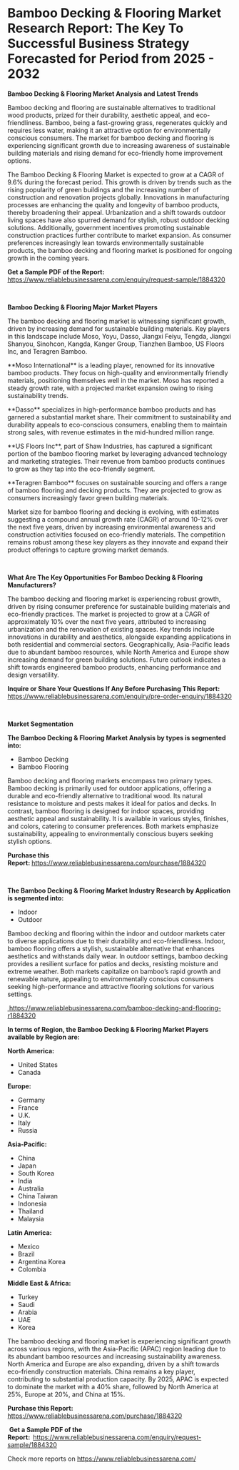<p><h1>Bamboo Decking & Flooring Market Research Report: The Key To Successful Business Strategy Forecasted for Period from 2025 - 2032</h1></p><p><strong>Bamboo Decking & Flooring Market Analysis and Latest Trends</strong></p>
<p><p>Bamboo decking and flooring are sustainable alternatives to traditional wood products, prized for their durability, aesthetic appeal, and eco-friendliness. Bamboo, being a fast-growing grass, regenerates quickly and requires less water, making it an attractive option for environmentally conscious consumers. The market for bamboo decking and flooring is experiencing significant growth due to increasing awareness of sustainable building materials and rising demand for eco-friendly home improvement options.</p><p>The Bamboo Decking & Flooring Market is expected to grow at a CAGR of 9.6% during the forecast period. This growth is driven by trends such as the rising popularity of green buildings and the increasing number of construction and renovation projects globally. Innovations in manufacturing processes are enhancing the quality and longevity of bamboo products, thereby broadening their appeal. Urbanization and a shift towards outdoor living spaces have also spurred demand for stylish, robust outdoor decking solutions. Additionally, government incentives promoting sustainable construction practices further contribute to market expansion. As consumer preferences increasingly lean towards environmentally sustainable products, the bamboo decking and flooring market is positioned for ongoing growth in the coming years.</p></p>
<p><strong>Get a Sample PDF of the Report:&nbsp;</strong> <a href="https://www.reliablebusinessarena.com/enquiry/request-sample/1884320?utm_campaign=2185&utm_medium=2&utm_source=Github&utm_content=ia&utm_term=06042025&utm_id=bamboo-decking-flooring">https://www.reliablebusinessarena.com/enquiry/request-sample/1884320</a></p>
<p>&nbsp;</p>
<p><strong>Bamboo Decking & Flooring Major Market Players</strong></p>
<p><p>The bamboo decking and flooring market is witnessing significant growth, driven by increasing demand for sustainable building materials. Key players in this landscape include Moso, Yoyu, Dasso, Jiangxi Feiyu, Tengda, Jiangxi Shanyou, Sinohcon, Kangda, Kanger Group, Tianzhen Bamboo, US Floors Inc, and Teragren Bamboo.</p><p>**Moso International** is a leading player, renowned for its innovative bamboo products. They focus on high-quality and environmentally friendly materials, positioning themselves well in the market. Moso has reported a steady growth rate, with a projected market expansion owing to rising sustainability trends.</p><p>**Dasso** specializes in high-performance bamboo products and has garnered a substantial market share. Their commitment to sustainability and durability appeals to eco-conscious consumers, enabling them to maintain strong sales, with revenue estimates in the mid-hundred million range.</p><p>**US Floors Inc**, part of Shaw Industries, has captured a significant portion of the bamboo flooring market by leveraging advanced technology and marketing strategies. Their revenue from bamboo products continues to grow as they tap into the eco-friendly segment.</p><p>**Teragren Bamboo** focuses on sustainable sourcing and offers a range of bamboo flooring and decking products. They are projected to grow as consumers increasingly favor green building materials.</p><p>Market size for bamboo flooring and decking is evolving, with estimates suggesting a compound annual growth rate (CAGR) of around 10-12% over the next five years, driven by increasing environmental awareness and construction activities focused on eco-friendly materials. The competition remains robust among these key players as they innovate and expand their product offerings to capture growing market demands.</p></p>
<p>&nbsp;</p>
<p><strong>What Are The Key Opportunities For Bamboo Decking & Flooring Manufacturers?</strong></p>
<p><p>The bamboo decking and flooring market is experiencing robust growth, driven by rising consumer preference for sustainable building materials and eco-friendly practices. The market is projected to grow at a CAGR of approximately 10% over the next five years, attributed to increasing urbanization and the renovation of existing spaces. Key trends include innovations in durability and aesthetics, alongside expanding applications in both residential and commercial sectors. Geographically, Asia-Pacific leads due to abundant bamboo resources, while North America and Europe show increasing demand for green building solutions. Future outlook indicates a shift towards engineered bamboo products, enhancing performance and design versatility.</p></p>
<p><strong>Inquire or Share Your Questions If Any Before Purchasing This Report:</strong> <a href="https://www.reliablebusinessarena.com/enquiry/pre-order-enquiry/1884320?utm_campaign=2185&utm_medium=2&utm_source=Github&utm_content=ia&utm_term=06042025&utm_id=bamboo-decking-flooring">https://www.reliablebusinessarena.com/enquiry/pre-order-enquiry/1884320</a></p>
<p>&nbsp;</p>
<p><strong>Market Segmentation</strong></p>
<p><strong>The Bamboo Decking & Flooring Market Analysis by types is segmented into:</strong></p>
<p><ul><li>Bamboo Decking</li><li>Bamboo Flooring</li></ul></p>
<p><p>Bamboo decking and flooring markets encompass two primary types. Bamboo decking is primarily used for outdoor applications, offering a durable and eco-friendly alternative to traditional wood. Its natural resistance to moisture and pests makes it ideal for patios and decks. In contrast, bamboo flooring is designed for indoor spaces, providing aesthetic appeal and sustainability. It is available in various styles, finishes, and colors, catering to consumer preferences. Both markets emphasize sustainability, appealing to environmentally conscious buyers seeking stylish options.</p></p>
<p><strong>Purchase this Report:&nbsp;</strong><a href="https://www.reliablebusinessarena.com/purchase/1884320?utm_campaign=2185&utm_medium=2&utm_source=Github&utm_content=ia&utm_term=06042025&utm_id=bamboo-decking-flooring">https://www.reliablebusinessarena.com/purchase/1884320</a></p>
<p>&nbsp;</p>
<p><strong>The Bamboo Decking & Flooring Market Industry Research by Application is segmented into:</strong></p>
<p><ul><li>Indoor</li><li>Outdoor</li></ul></p>
<p><p>Bamboo decking and flooring within the indoor and outdoor markets cater to diverse applications due to their durability and eco-friendliness. Indoor, bamboo flooring offers a stylish, sustainable alternative that enhances aesthetics and withstands daily wear. In outdoor settings, bamboo decking provides a resilient surface for patios and decks, resisting moisture and extreme weather. Both markets capitalize on bamboo’s rapid growth and renewable nature, appealing to environmentally conscious consumers seeking high-performance and attractive flooring solutions for various settings.</p></p>
<p><a href="https://www.reliablebusinessarena.com/bamboo-decking-and-flooring-r1884320?utm_campaign=2185&utm_medium=2&utm_source=Github&utm_content=ia&utm_term=06042025&utm_id=bamboo-decking-flooring">&nbsp;https://www.reliablebusinessarena.com/bamboo-decking-and-flooring-r1884320</a></p>
<p><strong>In terms of Region, the Bamboo Decking & Flooring Market Players available by Region are:</strong></p>
<p>
    <p> <strong> North America: </strong>
        <ul>
            <li>United States</li>
            <li>Canada</li>
        </ul>
        </p> 
    <p> <strong> Europe: </strong>
        <ul>
            <li>Germany</li>
            <li>France</li>
            <li>U.K.</li>
            <li>Italy</li>
            <li>Russia</li>
        </ul>
        </p> 
    <p> <strong> Asia-Pacific: </strong>
        <ul>
            <li>China</li>
            <li>Japan</li>
            <li>South Korea</li>
            <li>India</li>
            <li>Australia</li>
            <li>China Taiwan</li>
            <li>Indonesia</li>
            <li>Thailand</li>
            <li>Malaysia</li>
        </ul>
        </p> 
    <p> <strong> Latin America: </strong>
        <ul>
            <li>Mexico</li>
            <li>Brazil</li>
            <li>Argentina Korea</li>
            <li>Colombia</li>
        </ul>
        </p> 
    <p> <strong> Middle East & Africa: </strong>
        <ul>
            <li>Turkey</li>
            <li>Saudi</li>
            <li>Arabia</li>
            <li>UAE</li>
            <li>Korea</li>
        </ul>
    </p>
    </p>
<p><p>The bamboo decking and flooring market is experiencing significant growth across various regions, with the Asia-Pacific (APAC) region leading due to its abundant bamboo resources and increasing sustainability awareness. North America and Europe are also expanding, driven by a shift towards eco-friendly construction materials. China remains a key player, contributing to substantial production capacity. By 2025, APAC is expected to dominate the market with a 40% share, followed by North America at 25%, Europe at 20%, and China at 15%.</p></p>
<p><strong>Purchase this Report: </strong><a href="https://www.reliablebusinessarena.com/purchase/1884320?utm_campaign=2185&utm_medium=2&utm_source=Github&utm_content=ia&utm_term=06042025&utm_id=bamboo-decking-flooring">https://www.reliablebusinessarena.com/purchase/1884320</a></p>
<p>&nbsp;<strong>Get a Sample PDF of the Report:&nbsp;&nbsp;</strong><a href="https://www.reliablebusinessarena.com/enquiry/request-sample/1884320?utm_campaign=2185&utm_medium=2&utm_source=Github&utm_content=ia&utm_term=06042025&utm_id=bamboo-decking-flooring">https://www.reliablebusinessarena.com/enquiry/request-sample/1884320</a></p>
<p><strong></strong></p>
<p>Check more reports on <a href="https://www.reliablebusinessarena.com/?utm_campaign=2185&utm_medium=2&utm_source=Github&utm_content=ia&utm_term=06042025&utm_id=bamboo-decking-flooring">https://www.reliablebusinessarena.com/</a></p>